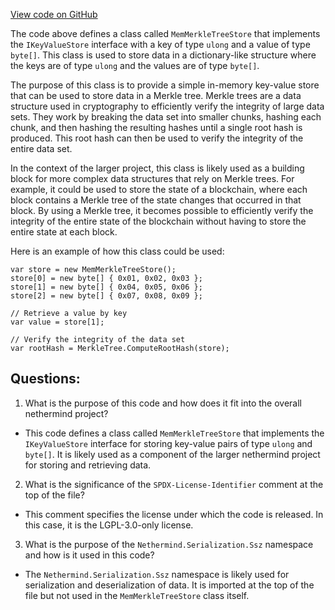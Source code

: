 [View code on GitHub](https://github.com/nethermindeth/nethermind/Nethermind.Merkleization/MemMerkleTreeStore.cs)

The code above defines a class called `MemMerkleTreeStore` that implements the `IKeyValueStore` interface with a key of type `ulong` and a value of type `byte[]`. This class is used to store data in a dictionary-like structure where the keys are of type `ulong` and the values are of type `byte[]`.

The purpose of this class is to provide a simple in-memory key-value store that can be used to store data in a Merkle tree. Merkle trees are a data structure used in cryptography to efficiently verify the integrity of large data sets. They work by breaking the data set into smaller chunks, hashing each chunk, and then hashing the resulting hashes until a single root hash is produced. This root hash can then be used to verify the integrity of the entire data set.

In the context of the larger project, this class is likely used as a building block for more complex data structures that rely on Merkle trees. For example, it could be used to store the state of a blockchain, where each block contains a Merkle tree of the state changes that occurred in that block. By using a Merkle tree, it becomes possible to efficiently verify the integrity of the entire state of the blockchain without having to store the entire state at each block.

Here is an example of how this class could be used:

```
var store = new MemMerkleTreeStore();
store[0] = new byte[] { 0x01, 0x02, 0x03 };
store[1] = new byte[] { 0x04, 0x05, 0x06 };
store[2] = new byte[] { 0x07, 0x08, 0x09 };

// Retrieve a value by key
var value = store[1];

// Verify the integrity of the data set
var rootHash = MerkleTree.ComputeRootHash(store);
```
## Questions: 
 1. What is the purpose of this code and how does it fit into the overall nethermind project?
- This code defines a class called `MemMerkleTreeStore` that implements the `IKeyValueStore` interface for storing key-value pairs of type `ulong` and `byte[]`. It is likely used as a component of the larger nethermind project for storing and retrieving data.

2. What is the significance of the `SPDX-License-Identifier` comment at the top of the file?
- This comment specifies the license under which the code is released. In this case, it is the LGPL-3.0-only license.

3. What is the purpose of the `Nethermind.Serialization.Ssz` namespace and how is it used in this code?
- The `Nethermind.Serialization.Ssz` namespace is likely used for serialization and deserialization of data. It is imported at the top of the file but not used in the `MemMerkleTreeStore` class itself.